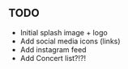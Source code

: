 ## TODO
- Initial splash image + logo
- Add social media icons (links)
- Add instagram feed
- Add Concert list?!?!
